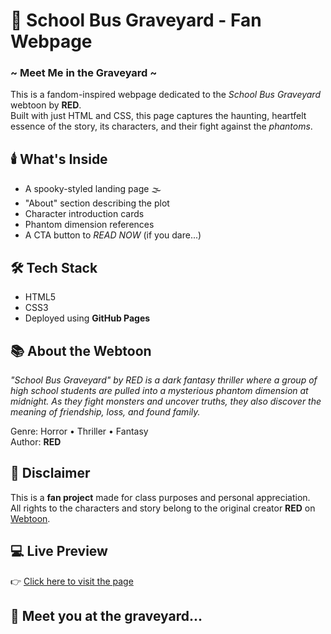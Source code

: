 # 🚌 School Bus Graveyard - Fan Webpage

### ~ Meet Me in the Graveyard ~

This is a fandom-inspired webpage dedicated to the *School Bus Graveyard* webtoon by **RED**.  
Built with just HTML and CSS, this page captures the haunting, heartfelt essence of the story, its characters, and their fight against the *phantoms*.

## 🕯️ What's Inside

- A spooky-styled landing page 🌫️  
- "About" section describing the plot  
- Character introduction cards  
- Phantom dimension references  
- A CTA button to *READ NOW* (if you dare...)

## 🛠️ Tech Stack

- HTML5  
- CSS3  
- Deployed using **GitHub Pages**

## 📚 About the Webtoon

*"School Bus Graveyard" by RED is a dark fantasy thriller where a group of high school students are pulled into a mysterious phantom dimension at midnight. As they fight monsters and uncover truths, they also discover the meaning of friendship, loss, and found family.*

Genre: Horror • Thriller • Fantasy  
Author: **RED**

## 🚨 Disclaimer

This is a **fan project** made for class purposes and personal appreciation.  
All rights to the characters and story belong to the original creator **RED** on [Webtoon](https://www.webtoons.com/en/).

## 💻 Live Preview

👉 [Click here to visit the page](https://sajetha13.github.io/sbg/)

## 🖤 Meet you at the graveyard...

